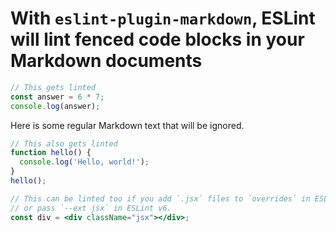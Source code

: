# With `eslint-plugin-markdown`, ESLint will lint fenced code blocks in your Markdown documents

```js
// This gets linted
const answer = 6 * 7;
console.log(answer);
```

Here is some regular Markdown text that will be ignored.

```js
// This also gets linted
function hello() {
  console.log('Hello, world!');
}
hello();
```

```jsx
// This can be linted too if you add `.jsx` files to `overrides` in ESLint v7
// or pass `--ext jsx` in ESLint v6.
const div = <div className="jsx"></div>;
```
